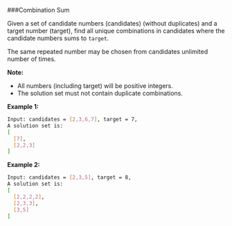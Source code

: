 ###Combination Sum

Given a set of candidate numbers (candidates) (without duplicates) and a target number (target), find all unique combinations in candidates where the candidate numbers sums to `target`.

The same repeated number may be chosen from candidates unlimited number of times.

**Note:**

- All numbers (including target) will be positive integers.
- The solution set must not contain duplicate combinations.

**Example 1:**

```bash
Input: candidates = [2,3,6,7], target = 7,
A solution set is:
[
  [7],
  [2,2,3]
]
```

**Example 2:**

```bash
Input: candidates = [2,3,5], target = 8,
A solution set is:
[
  [2,2,2,2],
  [2,3,3],
  [3,5]
]
```